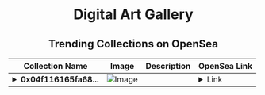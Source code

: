 <div align="center">

# Digital Art Gallery

## Trending Collections on OpenSea

| Collection Name                       | Image                                                                                     | Description                       | OpenSea Link                                                                                          |
|---------------------------------------|-------------------------------------------------------------------------------------------|-----------------------------------|--------------------------------------------------------------------------------------------------------|
| **<details><summary>0x04f116165fa68...</summary>0x04f116165fa6828413b0b5800fd8064f6d32ca84</details>** | ![Image](https://i2.seadn.io/optimism/0x92b597b3406e72420b29d9f1d4fc07d0f61da0e0/cd48b9c80f065878c35ba9992a028f/08cd48b9c80f065878c35ba9992a028f.gif?w=200&auto=format) |  | <details><summary>Link</summary>[0x04f116165fa6828413b0b5800fd8064f6d32ca84](https://opensea.io/collection/0x04f116165fa6828413b0b5800fd8064f6d32ca84)</details> |

</div>